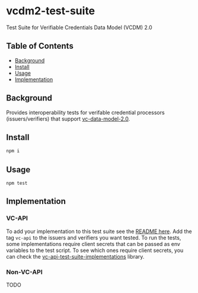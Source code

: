 # vcdm2-test-suite
Test Suite for Verifiable Credentials Data Model (VCDM) 2.0

## Table of Contents

- [Background](#background)
- [Install](#install)
- [Usage](#usage)
- [Implementation](#implementation)


## Background

Provides interoperability tests for verifable credential processors (issuers/verifiers) that support [vc-data-model-2.0](https://www.w3.org/TR/vc-data-model-2.0/).

## Install

```js
npm i
```

## Usage

```
npm test
```


## Implementation

### VC-API
To add your implementation to this test suite see the [README here](https://github.com/w3c-ccg/vc-api-test-suite-implementations).
Add the tag `vc-api` to the issuers and verifiers you want tested. To run the tests, some implementations require client secrets
that can be passed as env variables to the test script. To see which ones require client secrets, you can check the [vc-api-test-suite-implementations](https://github.com/w3c-ccg/vc-api-test-suite-implementations) library.

### Non-VC-API
TODO
